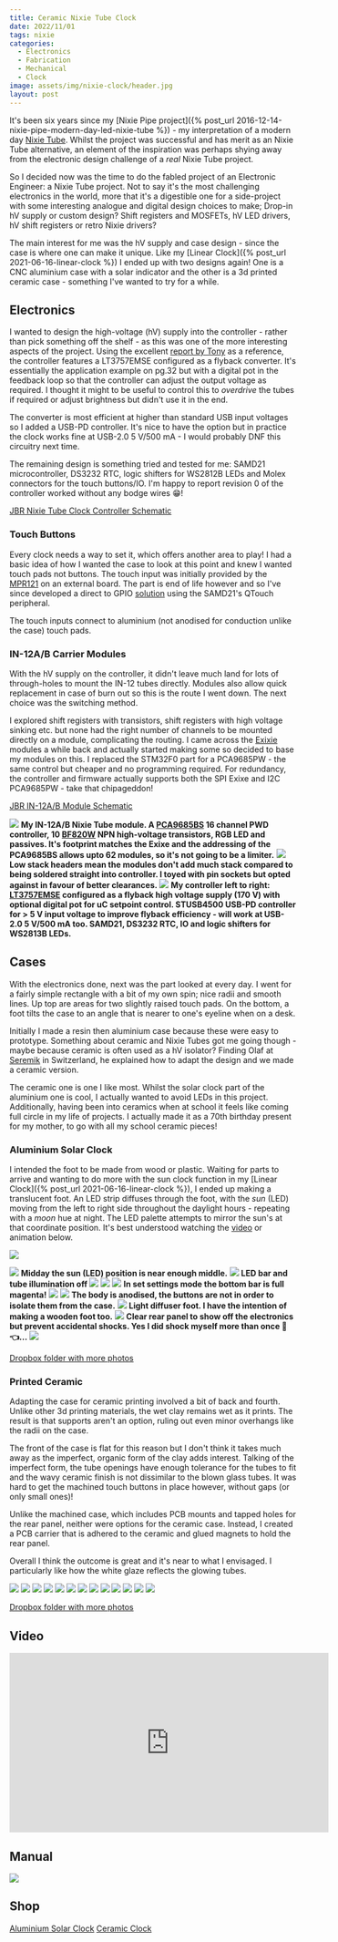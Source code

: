 ```yaml
---
title: Ceramic Nixie Tube Clock
date: 2022/11/01
tags: nixie
categories:
  - Electronics
  - Fabrication
  - Mechanical
  - Clock
image: assets/img/nixie-clock/header.jpg
layout: post
---
```


It's been six years since my [Nixie Pipe project]({% post_url 2016-12-14-nixie-pipe-modern-day-led-nixie-tube %}) - my interpretation of a modern day [Nixie Tube](https://en.wikipedia.org/wiki/Nixie_tube). Whilst the project was successful and has merit as an Nixie Tube alternative, an element of the inspiration was perhaps shying away from the electronic design challenge of a _real_ Nixie Tube project.

So I decided now was the time to do the fabled project of an Electronic Engineer: a Nixie Tube project. Not to say it's the most challenging electronics in the world, more that it's a digestible one for a side-project with some interesting analogue and digital design choices to make; Drop-in hV supply or custom design? Shift registers and MOSFETs, hV LED drivers, hV shift registers or retro Nixie drivers?

The main interest for me was the hV supply and case design - since the case is where one can make it unique. Like my [Linear Clock]({% post_url 2021-06-16-linear-clock %}) I ended up with two designs again! One is a CNC aluminium case with a solar indicator and the other is a 3d printed ceramic case - something I've wanted to try for a while.

## Electronics

I wanted to design the high-voltage (hV) supply into the controller - rather than pick something off the shelf - as this was one of the more interesting aspects of the project. Using the excellent [report by Tony](https://hackaday.io/project/162301-high-voltage-nixie-power-supply) as a reference, the controller features a LT3757EMSE configured as a flyback converter. It's essentially the application example on pg.32 but with a digital pot in the feedback loop so that the controller can adjust the output voltage as required. I thought it might to be useful to control this to _overdrive_ the tubes if required or adjust brightness but didn't use it in the end.

The converter is most efficient at higher than standard USB input voltages so I added a USB-PD controller. It's nice to have the option but in practice the clock works fine at USB-2.0 5 V/500 mA - I would probably DNF this circuitry next time.

The remaining design is something tried and tested for me: SAMD21 microcontroller, DS3232 RTC, logic shifters for WS2812B LEDs and Molex connectors for the touch buttons/IO. I'm happy to report revision 0 of the controller worked without any bodge wires 😁!

[JBR Nixie Tube Clock Controller Schematic](/assets/jbr-nixie-in-12-clock-r1.pdf)

### Touch Buttons

Every clock needs a way to set it, which offers another area to play! I had a basic idea of how I wanted the case to look at this point and knew I wanted touch pads not buttons. The touch input was initially provided by the [MPR121](https://www.nxp.com/docs/en/data-sheet/MPR121.pdf) on an external board. The part is end of life however and so I've since developed a direct to GPIO [solution](https://github.com/tuna-f1sh/RBD_QTouchButton) using the SAMD21's QTouch peripheral.

The touch inputs connect to aluminium (not anodised for conduction unlike the case) touch pads.

### IN-12A/B Carrier Modules

With the hV supply on the controller, it didn't leave much land for lots of through-holes to mount the IN-12 tubes directly. Modules also allow quick replacement in case of burn out so this is the route I went down. The next choice was the switching method.

I explored shift registers with transistors, shift registers with high voltage sinking etc. but none had the right number of channels to be mounted directly on a module, complicating the routing. I came across the [Exixie](https://github.com/dekuNukem/exixe) modules a while back and actually started making some so decided to base my modules on this. I replaced the STM32F0 part for a PCA9685PW - the same control but cheaper and no programming required. For redundancy, the controller and firmware actually supports both the SPI Exixe and I2C PCA9685PW - take that chipageddon!

[JBR IN-12A/B Module Schematic](/assets/jbr-in-12-module-r0.pdf)

![](/assets/img/nixie-clock/hardware/DSC_0360.jpg)
__My IN-12A/B Nixie Tube module. A [PCA9685BS](https://www.nxp.com/docs/en/data-sheet/PCA9685.pdf) 16 channel PWD controller, 10 [BF820W](https://assets.nexperia.com/documents/data-sheet/BF820W.pdf) NPN high-voltage transistors, RGB LED and passives. It's footprint matches the Exixe and the addressing of the PCA9685BS allows upto 62 modules, so it's not going to be a limiter.__
![](/assets/img/nixie-clock/hardware/DSC_0355.jpg)
__Low stack headers mean the modules don't add much stack compared to being soldered straight into controller. I toyed with pin sockets but opted against in favour of better clearances.__
![](/assets/img/nixie-clock/hardware/DSC_0334.jpg)
__My controller left to right: [LT3757EMSE](https://www.analog.com/media/en/technical-documentation/data-sheets/lt3757-3757a.pdf) configured as a flyback high voltage supply (170 V) with optional digital pot for uC setpoint control. STUSB4500 USB-PD controller for > 5 V input voltage to improve flyback efficiency - will work at USB-2.0 5 V/500 mA too. SAMD21, DS3232 RTC, IO and logic shifters for WS2813B LEDs.__

## Cases

With the electronics done, next was the part looked at every day. I went for a fairly simple rectangle with a bit of my own spin; nice radii and smooth lines. Up top are areas for two slightly raised touch pads. On the bottom, a foot tilts the case to an angle that is nearer to one's eyeline when on a desk.

Initially I made a resin then aluminium case because these were easy to prototype. Something about ceramic and Nixie Tubes got me going though - maybe because ceramic is often used as a hV isolator? Finding Olaf at [Seremik](https://seremik.ch/?lang=en) in Switzerland, he explained how to adapt the design and we made a ceramic version.

The ceramic one is one I like most. Whilst the solar clock part of the aluminium one is cool, I actually wanted to avoid LEDs in this project. Additionally, having been into ceramics when at school it feels like coming full circle in my life of projects. I actually made it as a 70th birthday present for my mother, to go with all my school ceramic pieces!

### Aluminium Solar Clock

I intended the foot to be made from wood or plastic. Waiting for parts to arrive and wanting to do more with the sun clock function in my [Linear Clock]({% post_url 2021-06-16-linear-clock %}), I ended up making a translucent foot. An LED strip diffuses through the foot, with the _sun_ (LED) moving from the left to right side throughout the daylight hours - repeating with a _moon_ hue at night. The LED palette attempts to mirror the sun's at that coordinate position. It's best understood watching the [video](https://youtu.be/eiXbshH5SjY?t=108) or animation below.

<div class="box">
    <img src="/assets/img/nixie-clock/nixie-clock-solar.gif"/>
</div>

![](/assets/img/nixie-clock/aluminium/DSC_0501.jpg)
__Midday the sun (LED) position is near enough middle.__
![](/assets/img/nixie-clock/aluminium/DSC_0496.jpg)
__LED bar and tube illumination off__
![](/assets/img/nixie-clock/aluminium/DSC_0449.jpg)
![](/assets/img/nixie-clock/aluminium/DSC_0309.jpg)
![](/assets/img/nixie-clock/aluminium/DSC_0317.jpg)
__In set settings mode the bottom bar is full magenta!__
![](/assets/img/nixie-clock/aluminium/DSC_0391.jpg)
![](/assets/img/nixie-clock/aluminium/DSC_0388.jpg)
__The body is anodised, the buttons are not in order to isolate them from the case.__
![](/assets/img/nixie-clock/aluminium/DSC_0387.jpg)
__Light diffuser foot. I have the intention of making a wooden foot too.__
![](/assets/img/nixie-clock/aluminium/DSC_0382.jpg)
__Clear rear panel to show off the electronics but prevent accidental shocks. Yes I did shock myself more than once 🤦👈...__
![](/assets/img/nixie-clock/aluminium/DSC_0381.jpg)

[Dropbox folder with more photos](https://www.dropbox.com/sh/c0p42ch8rv73797/AACrwQgwomrfLwGUCbuhZ-fXa?dl=0)

### Printed Ceramic

Adapting the case for ceramic printing involved a bit of back and fourth. Unlike other 3d printing materials, the wet clay remains wet as it prints. The result is that supports aren't an option, ruling out even minor overhangs like the radii on the case.

The front of the case is flat for this reason but I don't think it takes much away as the imperfect, organic form of the clay adds interest. Talking of the imperfect form, the tube openings have enough tolerance for the tubes to fit and the wavy ceramic finish is not dissimilar to the blown glass tubes. It was hard to get the machined touch buttons in place however, without gaps (or only small ones)!

Unlike the machined case, which includes PCB mounts and tapped holes for the rear panel, neither were options for the ceramic case. Instead, I created a PCB carrier that is adhered to the ceramic and glued magnets to hold the rear panel.

Overall I think the outcome is great and it's near to what I envisaged. I particularly like how the white glaze reflects the glowing tubes.

![](/assets/img/nixie-clock/ceramic/DSC_0520.jpg)
![](/assets/img/nixie-clock/ceramic/DSC_0512.jpg)
![](/assets/img/nixie-clock/ceramic/DSC_0491.jpg)
![](/assets/img/nixie-clock/ceramic/DSC_0423.jpg)
![](/assets/img/nixie-clock/ceramic/DSC_0419.jpg)
![](/assets/img/nixie-clock/ceramic/DSC_0413.jpg)
![](/assets/img/nixie-clock/ceramic/DSC_0410.jpg)
![](/assets/img/nixie-clock/ceramic/DSC_0402.jpg)
![](/assets/img/nixie-clock/ceramic/DSC_0394.jpg)
![](/assets/img/nixie-clock/ceramic/DSC_0376.jpg)
![](/assets/img/nixie-clock/ceramic/DSC_0374.jpg)
![](/assets/img/nixie-clock/ceramic/DSC_0368.jpg)
![](/assets/img/nixie-clock/ceramic/DSC_0349.jpg)

[Dropbox folder with more photos](https://www.dropbox.com/sh/c0p42ch8rv73797/AACrwQgwomrfLwGUCbuhZ-fXa?dl=0)

## Video

<div class="box">
    <iframe width="560" height="315" src="https://www.youtube.com/embed/eiXbshH5SjY" frameborder="0" allow="accelerometer; autoplay; clipboard-write; encrypted-media; gyroscope; picture-in-picture" allowfullscreen></iframe>
</div>

## Manual

![](/assets/img/nixie-clock/JBRNixieTubeClockManual.png)

## Shop

[Aluminium Solar Clock](https://shop.jbrengineering.co.uk/product/nixie-tube-clock-solar/)
[Ceramic Clock](https://shop.jbrengineering.co.uk/product/ceramic-nixie-tube-clock/)
